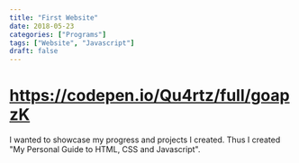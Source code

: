 ```yaml
---
title: "First Website"
date: 2018-05-23
categories: ["Programs"]
tags: ["Website", "Javascript"]
draft: false
---
```


# https://codepen.io/Qu4rtz/full/goapzK

I wanted to showcase my progress and projects I created. Thus I created "My Personal Guide to HTML, CSS and Javascript".
